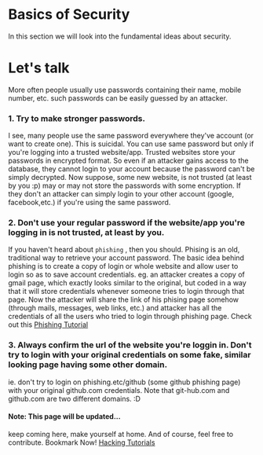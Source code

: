 # Basics of Security
In this section we will look into the fundamental ideas about security.

# Let's talk
More often people usually use passwords containing their name, mobile number, etc.
such passwords can be easily guessed by an attacker.

### 1. Try to make stronger passwords.

I see, many people use the same password everywhere they've account (or want to create one).
This is suicidal. You can use same password but only if you're logging into a trusted website/app.
Trusted websites store your passwords in encrypted format. So even if an attacker gains access to the database,
they cannot login to your account because the password can't be simply decrypted.
Now suppose, some new website, is not trusted (at least by you :p) may or may not store the passwords with some encryption.
If they don't an attacker can simply login to your other account (google, facebook,etc.) if you're using the same password.

### 2. Don't use your regular password if the website/app you're logging in is not trusted, at least by you.

If you haven't heard about ```phishing``` , then you should. Phising is an old, traditional way to retrieve your account password. The basic idea behind phishing is to create a copy of login or whole website and allow user to login so as to save account credentials. 
eg. an attacker creates a copy of gmail page, which exactly looks similar to the original, but coded in a way that it will store credentials whenever someone tries to login through that page. Now the attacker will share the link of his phising page somehow (through mails, messages, web links, etc.) and attacker has all the credentials of all the users who tried to login through phishing page.
Check out this [Phishing Tutorial](./phishing-tutorial.md)

### 3. Always confirm the url of the website you're loggin in. Don't try to login with your original credentials on some fake, similar looking page having some other domain.
ie. don't try to login on phishing.etc/github (some github phishing page) with your original github.com credentials. 
Note that git-hub.com and github.com are two different domains. :D


#### Note: This page will be updated...
keep coming here, make yourself at home. And of course, feel free to contribute. Bookmark Now!
[Hacking Tutorials](github.com/feat7/hacking-tutorials)
